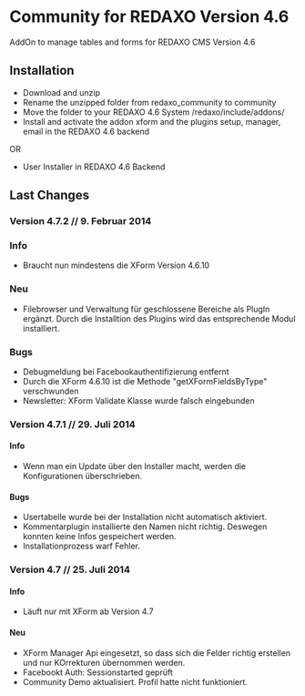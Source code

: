 Community for REDAXO Version 4.6
=============

AddOn to manage tables and forms for REDAXO CMS Version 4.6


Installation
-------

* Download and unzip
* Rename the unzipped folder from redaxo_community to community
* Move the folder to your REDAXO 4.6 System /redaxo/include/addons/
* Install and activate the addon xform and the plugins setup, manager, email in the REDAXO 4.6 backend

OR

* User Installer in REDAXO 4.6 Backend


Last Changes
-------

### Version 4.7.2 // 9. Februar 2014

### Info

* Braucht nun mindestens die XForm Version 4.6.10

### Neu

* Filebrowser und Verwaltung für geschlossene Bereiche als PlugIn ergänzt. Durch die Installtion des Plugins
wird das entsprechende Modul installiert.


### Bugs

* Debugmeldung bei Facebookauthentifizierung entfernt
* Durch die XForm 4.6.10 ist die Methode "getXFormFieldsByType" verschwunden
* Newsletter: XForm Validate Klasse wurde falsch eingebunden


### Version 4.7.1 // 29. Juli 2014

#### Info

* Wenn man ein Update über den Installer macht, werden die Konfigurationen überschrieben.

#### Bugs

* Usertabelle wurde bei der Installation nicht automatisch aktiviert.
* Kommentarplugin installierte den Namen nicht richtig. Deswegen konnten keine Infos gespeichert werden.
* Installationprozess warf Fehler.



### Version 4.7 // 25. Juli 2014

#### Info

* Läuft nur mit XForm ab Version 4.7

#### Neu

* XForm Manager Api eingesetzt, so dass sich die Felder richtig erstellen und nur KOrrekturen übernommen werden.
* Facebookt Auth: Sessionstarted geprüft
* Community Demo aktualisiert. Profil hatte nicht funktioniert.
